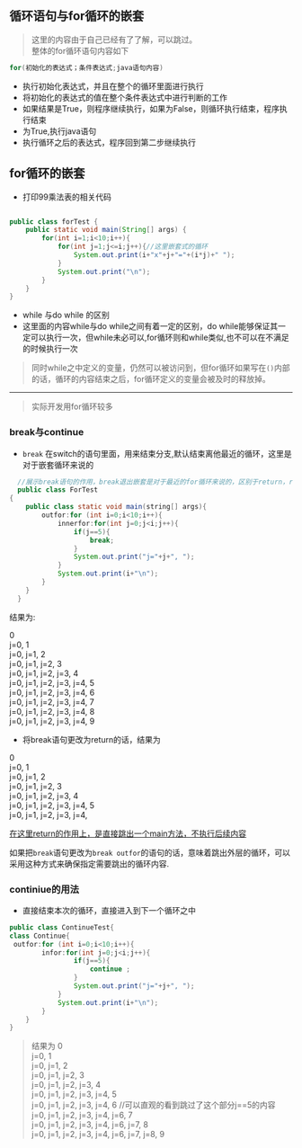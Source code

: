 ## 循环语句与for循环的嵌套
> 这里的内容由于自己已经有了了解，可以跳过。  
> 整体的for循环语句内容如下
```java
for(初始化的表达式；条件表达式;java语句内容)
```
+  执行初始化表达式，并且在整个的循环里面进行执行
+  将初始化的表达式的值在整个条件表达式中进行判断的工作
+  如果结果是True，则程序继续执行，如果为False，则循环执行结束，程序执行结束
+  为True,执行java语句
+  执行循环之后的表达式，程序回到第二步继续执行
## for循环的嵌套

+ 打印99乘法表的相关代码
```java

public class forTest {
    public static void main(String[] args) {
        for(int i=1;i<10;i++){
            for(int j=1;j<=i;j++){//这里嵌套式的循环
                System.out.print(i+"x"+j+"="+(i*j)+" ");
            }
            System.out.print("\n");
        }
    }
}

```

+ while 与do while 的区别   
+ 这里面的内容while与do while之间有着一定的区别，do while能够保证其一定可以执行一次，但while未必可以,for循环则和while类似,也不可以在不满足的时候执行一次
> 同时while之中定义的变量，仍然可以被访问到，但for循环如果写在```()```内部的话，循环的内容结束之后，for循环定义的变量会被及时的释放掉。
---
> 实际开发用for循环较多

### break与continue

+ ```break```
    在switch的语句里面，用来结束分支,默认结束离他最近的循环，这里是对于嵌套循环来说的

```java
  //展示break语句的作用，break退出嵌套是对于最近的for循环来说的，区别于return，return代表着退出这种方法method
  public class ForTest
{     
    public class static void main(string[] args){    
        outfor:for (int i=0;i<10;i++){
            innerfor:for(int j=0;j<i;j++){
                if(j==5){
                    break;
                }
                System.out.print("j="+j+", ");
            }
            System.out.print(i+"\n");
        }
    }
  }
```
结果为:
>
0  
j=0, 1  
j=0, j=1, 2  
j=0, j=1, j=2, 3  
j=0, j=1, j=2, j=3, 4  
j=0, j=1, j=2, j=3, j=4, 5   
j=0, j=1, j=2, j=3, j=4, 6    
j=0, j=1, j=2, j=3, j=4, 7   
j=0, j=1, j=2, j=3, j=4, 8    
j=0, j=1, j=2, j=3, j=4, 9  

+ 将break语句更改为return的话，结果为
>
0  
j=0, 1  
j=0, j=1, 2  
j=0, j=1, j=2, 3  
j=0, j=1, j=2, j=3, 4  
j=0, j=1, j=2, j=3, j=4, 5   
j=0, j=1, j=2, j=3, j=4,   
>
<ins>在这里return的作用上，是直接跳出一个main方法，不执行后续内容<ins>

如果把```break```语句更改为```break outfor```的语句的话，意味着跳出外层的循环，可以采用这种方式来确保指定需要跳出的循环内容.


### continiue的用法

+ 直接结束本次的循环，直接进入到下一个循环之中
```java
public class ContinueTest{
class Continue{
 outfor:for (int i=0;i<10;i++){
        infor:for(int j=0;j<i;j++){
                if(j==5){
                    continue ;
                }
                System.out.print("j="+j+", ");
            }
            System.out.print(i+"\n");
        }
    }
}
```
>结果为
0  
j=0, 1  
j=0, j=1, 2  
j=0, j=1, j=2, 3  
j=0, j=1, j=2, j=3, 4  
j=0, j=1, j=2, j=3, j=4, 5  
j=0, j=1, j=2, j=3, j=4, 6      //可以直观的看到跳过了这个部分j==5的内容  
j=0, j=1, j=2, j=3, j=4, j=6, 7  
j=0, j=1, j=2, j=3, j=4, j=6, j=7, 8  
j=0, j=1, j=2, j=3, j=4, j=6, j=7, j=8, 9 

>